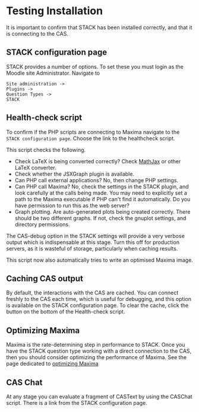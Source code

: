 # Testing Installation

It is important to confirm that STACK has been installed correctly, and that it is connecting to the CAS.

## STACK configuration page

STACK provides a number of options.  To set these you must login as the Moodle site Administrator.  Navigate to 

    Site administration -> 
    Plugins ->
    Question Types ->
    STACK
    
## Health-check script

To confirm if the PHP scripts are connecting to Maxima navigate to the `STACK configuration page`.  Choose the link to the healthcheck script.

This script checks the following. 

* Check LaTeX is being converted correctly?  Check [MathJax](../Developer/Mathjax.md) or other LaTeX converter.
* Check whether the JSXGraph plugin is available.
* Can PHP call external applications?  No, then change PHP settings. 
* Can PHP call Maxima? No, check the settings in the STACK plugin, and look carefully at the calls being made.  You may need to explicitly set a path to the Maxima executable if PHP can't find it automatically. Do you have permission to run this as the web server?
* Graph plotting. Are auto-generated plots being created correctly.  There should be two different graphs.  If not, check the gnuplot settings, and directory permissions.

The CAS-debug option in the STACK settings will provide a very verbose output which is indispensable at this stage.  Turn this off for production servers, as it is wasteful of storage, particularly when caching results.

This script now also automatically tries to write an optimised Maxima image.

## Caching CAS output

By default, the interactions with the CAS are cached.  You can connect freshly to the CAS each time, which is useful for  debugging, and this option is available on the STACK configuration page.  To clear the cache, click the button on the bottom of the Health-check script. 

## Optimizing Maxima 

Maxima is the rate-determining step in performance to STACK. Once you have the STACK question type working with a direct connection to the CAS, then you should consider optimizing the  performance of Maxima.  See the page dedicated to [optimizing Maxima](../CAS/Optimising_Maxima.md) 

## CAS Chat

At any stage you can evaluate a fragment of CASText by using the CASChat script.  There is a link from the STACK configuration page. 
